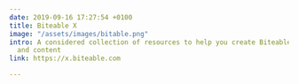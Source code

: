 ```yaml
---
date: 2019-09-16 17:27:54 +0100
title: Biteable X
image: "/assets/images/bitable.png"
intro: A considered collection of resources to help you create Biteable-flavored design
  and content
link: https://x.biteable.com

---
```

